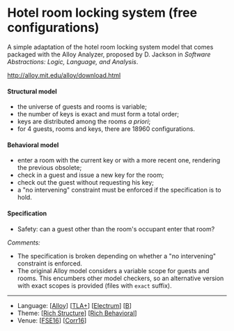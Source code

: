 # Hotel room locking system (free configurations)

A simple adaptation of the hotel room locking system model that comes packaged with the Alloy Analyzer, proposed by D. Jackson in _Software Abstractions: Logic, Language, and Analysis_.

<http://alloy.mit.edu/alloy/download.html>

#### Structural model
* the universe of guests and rooms is variable;
* the number of keys is exact and must form a total order;
* keys are distributed among the rooms _a priori_;
* for 4 guests, rooms and keys, there are 18960 configurations.

#### Behavioral model
* enter a room with the current key or with a more recent one, rendering the previous obsolete;
* check in a guest and issue a new key for the room;
* check out the guest without requesting his key;
* a "no intervening" constraint must be enforced if the specification is to hold.

#### Specification
* Safety: can a guest other than the room's occupant enter that room?

_Comments:_
* The specification is broken depending on whether a "no intervening" constraint is enforced.
* The original Alloy model considers a variable scope for guests and rooms. This encumbers other model checkers, so an alternative version with exact scopes is provided (files with `exact` suffix).

---

* Language: [[Alloy](https://github.com/nmacedo/MSV/wiki/By-Language#alloy)] [[TLA+](https://github.com/nmacedo/MSV/wiki/By-Language#tla)] [[Electrum](https://github.com/nmacedo/MSV/wiki/By-Language#electrum)] [[B](https://github.com/nmacedo/MSV/wiki/By-Language#b)]
* Theme: [[Rich Structure](https://github.com/nmacedo/MSV/wiki/By-Theme#rich-structure)] [[Rich Behavioral](https://github.com/nmacedo/MSV/wiki/By-Theme#rich-behavior)]
* Venue: [[FSE16](https://github.com/nmacedo/MSV/wiki/By-Venue#fse16)] [[Corr16](https://github.com/nmacedo/MSV/wiki/By-Venue#corr16)]

